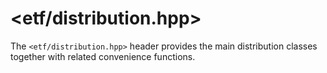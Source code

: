 
# <etf/distribution.hpp>

The `<etf/distribution.hpp>` header provides the main distribution classes
together with related convenience functions.
